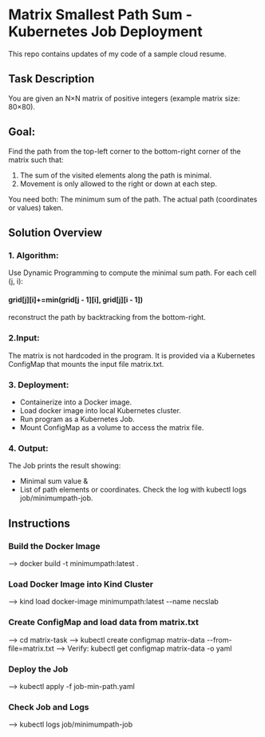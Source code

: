 
# Matrix Smallest Path Sum - Kubernetes Job Deployment

This repo contains updates of my code of a sample cloud resume.
## Task Description
You are given an N×N matrix of positive integers (example matrix size: 80×80).

## Goal: 
Find the path from the top-left corner to the bottom-right corner of the matrix such that:
1. The sum of the visited elements along the path is minimal.
2. Movement is only allowed to the right or down at each step.

You need both:
The minimum sum of the path.
The actual path (coordinates or values) taken.
## Solution Overview

### 1. Algorithm:
Use Dynamic Programming to compute the minimal sum path. For each cell (j, i):

#### grid[j][i]+=min(grid[j - 1][i], grid[j][i - 1])

reconstruct the path by backtracking from the bottom-right.

### 2.Input:
The matrix is not hardcoded in the program.
It is provided via a Kubernetes ConfigMap that mounts the input file matrix.txt.

### 3. Deployment:
* Containerize into a Docker image.
* Load docker image into local Kubernetes cluster.
* Run program as a Kubernetes Job.
* Mount ConfigMap as a volume to access the matrix file.

### 4. Output:
The Job prints the result showing:
* Minimal sum value &
* List of path elements or coordinates.
Check the log with kubectl logs job/minimumpath-job.

## Instructions
###  Build the Docker Image
 --> docker build -t minimumpath:latest .

### Load Docker Image into Kind Cluster
 --> kind load docker-image minimumpath:latest --name necslab

### Create ConfigMap and load data from matrix.txt
 --> cd matrix-task
 --> kubectl create configmap matrix-data --from-file=matrix.txt
 --> Verify: kubectl get configmap matrix-data -o yaml
 
### Deploy the Job
 --> kubectl apply -f job-min-path.yaml

### Check Job and Logs
 --> kubectl logs job/minimumpath-job

